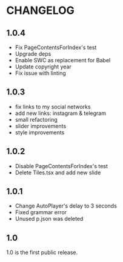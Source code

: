 # CHANGELOG

## 1.0.4

- Fix PageContentsForIndex's test
- Upgrade deps
- Enable SWC as replacement for Babel
- Update copyright year
- Fix issue with linting

## 1.0.3

- fix links to my social networks
- add new links: instagram & telegram
- small refactoring
- slider improvements
- style improvements

## 1.0.2

- Disable PageContentsForIndex's test
- Delete Tiles.tsx and add new slide

## 1.0.1

- Change AutoPlayer's delay to 3 seconds
- Fixed grammar error
- Unused p.json was deleted

## 1.0

1.0 is the first public release.
